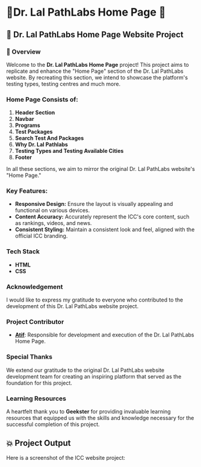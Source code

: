 # 🎯Dr. Lal PathLabs Home Page 🏏

## 🚀 Dr. Lal PathLabs Home Page Website Project

### 📌 Overview
Welcome to the **Dr. Lal PathLabs Home Page** project! This project aims to replicate and enhance the "Home Page" section of the Dr. Lal PathLabs website. By recreating this section, we intend to showcase the platform's testing types, testing centres and much more.

### Home Page Consists of:
1. **Header Section**
2. **Navbar**
3. **Programs**
4. **Test Packages**
5. **Search Test And Packages**
6. **Why Dr. Lal Pathlabs**
7. **Testing Types and Testing Available Cities**
8. **Footer**

In all these sections, we aim to mirror the original Dr. Lal PathLabs website's "Home Page."

### Key Features:
- **Responsive Design:** Ensure the layout is visually appealing and functional on various devices.
- **Content Accuracy:** Accurately represent the ICC's core content, such as rankings, videos, and news.
- **Consistent Styling:** Maintain a consistent look and feel, aligned with the official ICC branding.

### Tech Stack
- **HTML**
- **CSS**

### Acknowledgement
I would like to express my gratitude to everyone who contributed to the development of this Dr. Lal PathLabs website project.

### Project Contributor
- **<u>Atif</u>**: Responsible for development and execution of the Dr. Lal PathLabs Home Page.



### Special Thanks
We extend our gratitude to the original Dr. Lal PathLabs website development team for creating an inspiring platform that served as the foundation for this project.

### Learning Resources
A heartfelt thank you to **Geekster** for providing invaluable learning resources that equipped us with the skills and knowledge necessary for the successful completion of this project.

## 💥 Project Output

Here is a screenshot of the ICC website project:


